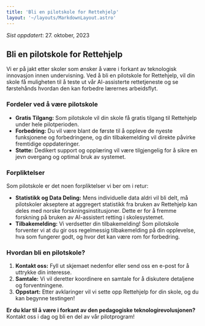 ```yaml
---
title: 'Bli en pilotskole for Rettehjelp'
layout: '~/layouts/MarkdownLayout.astro'
---
```


_Sist oppdatert_: 27. oktober, 2023

## Bli en pilotskole for Rettehjelp

Vi er på jakt etter skoler som ønsker å være i forkant av teknologisk innovasjon innen undervisning. Ved å bli en pilotskole for Rettehjelp, vil din skole få muligheten til å teste ut vår AI-assisterte rettetjeneste og se førstehånds hvordan den kan forbedre lærernes arbeidsflyt.

### Fordeler ved å være pilotskole

- **Gratis Tilgang:** Som pilotskole vil din skole få gratis tilgang til Rettehjelp under hele pilotperioden.
- **Forbedring:** Du vil være blant de første til å oppleve de nyeste funksjonene og forbedringene, og din tilbakemelding vil direkte påvirke fremtidige oppdateringer.
- **Støtte:** Dedikert support og opplæring vil være tilgjengelig for å sikre en jevn overgang og optimal bruk av systemet.

### Forpliktelser

Som pilotskole er det noen forpliktelser vi ber om i retur:
- **Statistikk og Data Deling:** Mens individuelle data aldri vil bli delt, må pilotskoler akseptere at aggregert statistikk fra bruken av Rettehjelp kan deles med norske forskningsinstitusjoner. Dette er for å fremme forskning på bruken av AI-assistert retting i skolesystemet.
- **Tilbakemelding:** Vi verdsetter din tilbakemelding! Som pilotskole forventer vi at du gir oss regelmessig tilbakemelding på din opplevelse, hva som fungerer godt, og hvor det kan være rom for forbedring.

### Hvordan bli en pilotskole?

1. **Kontakt oss:** Fyll ut skjemaet nedenfor eller send oss en e-post for å uttrykke din interesse.
2. **Samtale:** Vi vil deretter koordinere en samtale for å diskutere detaljene og forventningene.
3. **Oppstart:** Etter avklaringer vil vi sette opp Rettehjelp for din skole, og du kan begynne testingen!

**Er du klar til å være i forkant av den pedagogiske teknologirevolusjonen?**  
Kontakt oss i dag og bli en del av vår pilotprogram!
